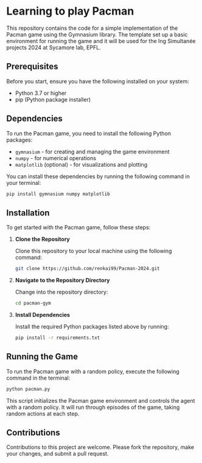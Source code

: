 # Learning to play Pacman

This repository contains the code for a simple implementation of the Pacman game using the Gymnasium library. The template set up a basic environment for running the game and it will be used for the Ing Simultanée projects 2024 at Sycamore lab, EPFL.

## Prerequisites

Before you start, ensure you have the following installed on your system:

- Python 3.7 or higher
- pip (Python package installer)

## Dependencies

To run the Pacman game, you need to install the following Python packages:

- `gymnasium` - for creating and managing the game environment
- `numpy` - for numerical operations
- `matplotlib` (optional) - for visualizations and plotting

You can install these dependencies by running the following command in your terminal:

```bash
pip install gymnasium numpy matplotlib
```

## Installation

To get started with the Pacman game, follow these steps:

1. **Clone the Repository**

   Clone this repository to your local machine using the following command:

   ```bash
   git clone https://github.com/renkai99/Pacman-2024.git
   ```

2. **Navigate to the Repository Directory**

   Change into the repository directory:

   ```bash
   cd pacman-gym
   ```

3. **Install Dependencies**

   Install the required Python packages listed above by running:

   ```bash
   pip install -r requirements.txt
   ```

## Running the Game

To run the Pacman game with a random policy, execute the following command in the terminal:

```bash
python pacman.py
```

This script initializes the Pacman game environment and controls the agent with a random policy. It will run through episodes of the game, taking random actions at each step.

## Contributions

Contributions to this project are welcome. Please fork the repository, make your changes, and submit a pull request.
